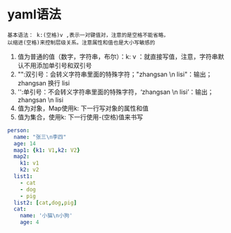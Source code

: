 # yaml语法

    基本语法： k:(空格)v ,表示一对键值对，注意的是空格不能省略，
    以缩进(空格)来控制层级关系。注意属性和值也是大小写敏感的

1. 值为普通的值（数字，字符串，布尔）：k: v ：就直接写值，注意，字符串默认不用添加单引号和双引号
2. "":双引号：会转义字符串里面的特殊字符；"zhangsan \n lisi"：输出；zhangsan 换行  lisi
3. '':单引号：不会转义字符串里面的特殊字符，‘zhangsan \n lisi’：输出；zhangsan \n  lisi
4. 值为对象，Map使用k: 下一行写对象的属性和值
5. 值为集合，使用k: 下一行使用-(空格)值来书写

~~~yaml
person:
  name: "张三\n李四"
  age: 14
  map1: {k1: V1,k2: V2}
  map2:
    k1: v1
    k2: v2
  list1:
    - cat
    - dog
    - pig
  list2: [cat,dog,pig]
  cat:
    name: '小猫\n小狗'
    age: 4
~~~